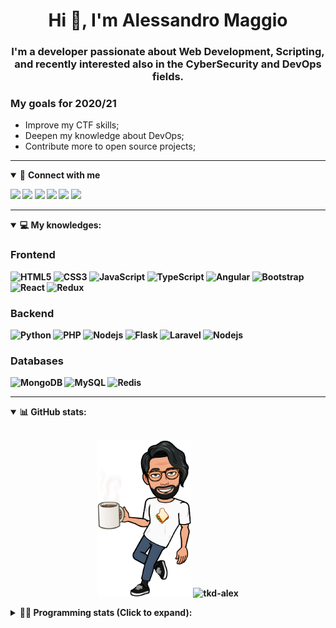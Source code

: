 <h1 align="center">Hi 👋, I'm Alessandro Maggio</h1>
<h3 align="center">I'm a developer passionate about Web Development, Scripting, and recently interested also in the CyberSecurity and DevOps fields.</h3>

### My goals for 2020/21
- Improve my CTF skills;
- Deepen my knowledge about DevOps;
- Contribute more to open source projects;

____

<details open>
<summary>🤝 <b>Connect with me<b></summary>

<p align = "center">

[<img src="https://img.shields.io/badge/twitter-1DA1F2.svg?&style=for-the-badge&logo=twitter&logoColor=white" />](https://twitter.com/TkdAxel)
[<img src ="https://img.shields.io/badge/portfolio-web-%23.svg?&style=for-the-badge&logo=&logoColor=white%22">](https://alessandromaggio.it/)
[<img src ="https://img.shields.io/badge/Telegram-1ca0f1.svg?&style=for-the-badge&logo=Telegram&logoColor=white%22&link=https://t.me/TkdAlex">](https://t.me/TkdAlex/)
[<img src="https://img.shields.io/badge/gmail-c14438.svg?&style=for-the-badge&logo=Gmail&logoColor=white&link=mailto:alex.tkd.alex@gmail.com"/>](mailto:alex.tkd.alex@gmail.com)
[<img src="https://img.shields.io/badge/linkedin-0077B5.svg?&style=for-the-badge&logo=linkedin&logoColor=white" />](https://www.linkedin.com/in/aalessandromaggio/)
[<img src = "https://img.shields.io/badge/instagram-E4405F.svg?&style=for-the-badge&logo=instagram&logoColor=white">](https://www.instagram.com/tkd_alex/)
<!--- [![Visits Badge](https://badges.pufler.dev/visits/tkd-alex/tkd-alex?style=for-the-badge&color=blue)](https://github.com/tkd-alex/tkd-alex) -->

</p>

</details>

---

<details open>
<summary>💻 <b>My knowledges</b>: </summary>

### Frontend
![HTML5](https://img.shields.io/badge/-HTML5-E34F26.svg?style=for-the-badge&logo=html5&logoColor=ffffff)
![CSS3](https://img.shields.io/badge/-CSS3-1572B6.svg?style=for-the-badge&logo=css3)
![JavaScript](https://img.shields.io/badge/-JavaScript-282C34?style=for-the-badge&logo=javascript)
![TypeScript](https://img.shields.io/badge/-TypeScript-007ACC?style=for-the-badge&logo=typescript)
![Angular](https://img.shields.io/badge/-Angular-DD0031?style=for-the-badge&logo=angular)
![Bootstrap](https://img.shields.io/badge/-Bootstrap-563D7C.svg?style=for-the-badge&logo=bootstrap)
![React](https://img.shields.io/badge/-React-282C34.svg?style=for-the-badge&logo=react&logoColor=ffffff)
![Redux](https://img.shields.io/badge/-Redux-764ABC.svg?style=for-the-badge&logo=redux)

### Backend
![Python](https://img.shields.io/badge/-Python-3776AB.svg?style=for-the-badge&logo=Python&logoColor=ffffff)
![PHP](https://img.shields.io/badge/-PHP-777BB4.svg?style=for-the-badge&logo=PHP&logoColor=ffffff)
![Nodejs](https://img.shields.io/badge/-Bash-4EAA25.svg?style=for-the-badge&logo=gnu-bash&logoColor=ffffff)
![Flask](https://img.shields.io/badge/-Flask-282C34.svg?style=for-the-badge&logo=flask)
![Laravel](https://img.shields.io/badge/-Laravel-FF2D20.svg?style=for-the-badge&logo=laravel&logoColor=ffffff)
![Nodejs](https://img.shields.io/badge/-Nodejs-339933.svg?style=for-the-badge&logo=Node.js&logoColor=ffffff)

### Databases
![MongoDB](https://img.shields.io/badge/-MongoDB-47A248?style=for-the-badge&logo=mongodb&logoColor=ffffff)
![MySQL](https://img.shields.io/badge/-MySQL-4479A1?style=for-the-badge&logo=mysql&logoColor=ffffff)
![Redis](https://img.shields.io/badge/-Redis-DC382D?style=for-the-badge&logo=Redis&logoColor=ffffff)

</details>

---

<details open>
 <summary>📊 <b>GitHub stats</b>: </summary>

<br>

<p align = "center">
    <img src="https://raw.githubusercontent.com/Tkd-Alex/tkd-alex/master/images/321517cd-ff68-41a7-b0d1-e765680568a7-8b6448d9-c944-4146-b633-adbdd25cb471-v1.png" height="250" />
    <img src="https://github-readme-stats.vercel.app/api?username=tkd-alex&show_icons=true&count_private=true&hide_border=true&line_height=25" alt="tkd-alex">
</p>

</design>

<details>
 <summary>👨‍💻 <b>Programming stats (Click to expand)</b>: </summary>
 
<!--START_SECTION:waka-->
**I'm an Early 🐤** 

```text
🌞 Morning    424 commits    ██████░░░░░░░░░░░░░░░░░░░   23.5% 
🌆 Daytime    749 commits    ██████████░░░░░░░░░░░░░░░   41.52% 
🌃 Evening    593 commits    ████████░░░░░░░░░░░░░░░░░   32.87% 
🌙 Night      38 commits     ░░░░░░░░░░░░░░░░░░░░░░░░░   2.11%

```
📅 **I'm Most Productive on Wednesday** 

```text
Monday       277 commits    ███░░░░░░░░░░░░░░░░░░░░░░   15.35% 
Tuesday      296 commits    ████░░░░░░░░░░░░░░░░░░░░░   16.41% 
Wednesday    354 commits    █████░░░░░░░░░░░░░░░░░░░░   19.62% 
Thursday     294 commits    ████░░░░░░░░░░░░░░░░░░░░░   16.3% 
Friday       291 commits    ████░░░░░░░░░░░░░░░░░░░░░   16.13% 
Saturday     140 commits    ██░░░░░░░░░░░░░░░░░░░░░░░   7.76% 
Sunday       152 commits    ██░░░░░░░░░░░░░░░░░░░░░░░   8.43%

```


📊 **This Week I Spent My Time On** 

```text
⌚︎ Time Zone: Europe/Rome

💬 Programming Languages: 
JavaScript               10 hrs 28 mins      █████████████░░░░░░░░░░░░   51.83% 
Java                     3 hrs 19 mins       ████░░░░░░░░░░░░░░░░░░░░░   16.43% 
Python                   1 hr 35 mins        ██░░░░░░░░░░░░░░░░░░░░░░░   7.87% 
HTML                     1 hr 9 mins         █░░░░░░░░░░░░░░░░░░░░░░░░   5.73% 
Other                    1 hr 5 mins         █░░░░░░░░░░░░░░░░░░░░░░░░   5.44%

🔥 Editors: 
VS Code                  18 hrs 34 mins      ███████████████████████░░   91.97% 
Sublime Text             1 hr 37 mins        ██░░░░░░░░░░░░░░░░░░░░░░░   8.03%

🐱‍💻 Projects: 
secret-project-ytm       9 hrs 32 mins       ███████████░░░░░░░░░░░░░░   47.25% 
myStore                  4 hrs 30 mins       █████░░░░░░░░░░░░░░░░░░░░   22.28% 
Giannetto-Mobile         2 hrs 35 mins       ███░░░░░░░░░░░░░░░░░░░░░░   12.82% 
PandaScripts-Chrome-Exten1 hr 30 mins        █░░░░░░░░░░░░░░░░░░░░░░░░   7.49% 
Unknown Project          1 hr 7 mins         █░░░░░░░░░░░░░░░░░░░░░░░░   5.58%

💻 Operating System: 
Linux                    20 hrs 12 mins      █████████████████████████   100.0%

```

**I Mostly Code in Python** 

```text
Python                   31 repos            ██████████░░░░░░░░░░░░░░░   41.89% 
JavaScript               12 repos            ████░░░░░░░░░░░░░░░░░░░░░   16.22% 
PHP                      5 repos             █░░░░░░░░░░░░░░░░░░░░░░░░   6.76% 
CSS                      5 repos             █░░░░░░░░░░░░░░░░░░░░░░░░   6.76% 
HTML                     5 repos             █░░░░░░░░░░░░░░░░░░░░░░░░   6.76%

```



 Last Updated on 31/07/2021
<!--END_SECTION:waka-->

</details>
